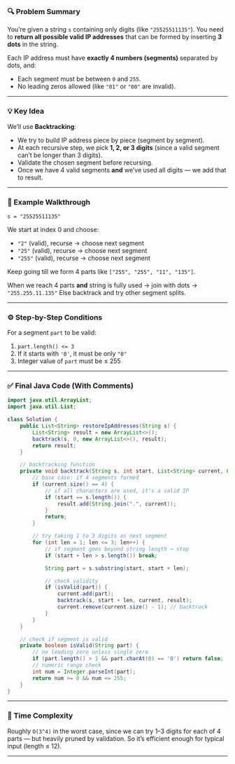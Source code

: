 
### 🔍 Problem Summary

You’re given a string `s` containing only digits (like `"25525511135"`).
You need to **return all possible valid IP addresses** that can be formed by inserting **3 dots** in the string.

Each IP address must have **exactly 4 numbers (segments)** separated by dots, and:

* Each segment must be between `0` and `255`.
* No leading zeros allowed (like `"01"` or `"00"` are invalid).

---

### 💡 Key Idea

We’ll use **Backtracking**:

* We try to build IP address piece by piece (segment by segment).
* At each recursive step, we pick **1, 2, or 3 digits** (since a valid segment can’t be longer than 3 digits).
* Validate the chosen segment before recursing.
* Once we have 4 valid segments **and** we’ve used all digits — we add that to result.

---

### 🧠 Example Walkthrough

`s = "25525511135"`

We start at index 0 and choose:

* `"2"` (valid), recurse → choose next segment
* `"25"` (valid), recurse → choose next segment
* `"255"` (valid), recurse → choose next segment

Keep going till we form 4 parts like `["255", "255", "11", "135"]`.

When we reach 4 parts **and** string is fully used → join with dots → `"255.255.11.135"`
Else backtrack and try other segment splits.

---

### ⚙️ Step-by-Step Conditions

For a segment `part` to be valid:

1. `part.length() <= 3`
2. If it starts with `'0'`, it must be only `"0"`
3. Integer value of `part` must be ≤ 255

---

### ✅ Final Java Code (With Comments)

```java
import java.util.ArrayList;
import java.util.List;

class Solution {
    public List<String> restoreIpAddresses(String s) {
        List<String> result = new ArrayList<>();
        backtrack(s, 0, new ArrayList<>(), result);
        return result;
    }

    // backtracking function
    private void backtrack(String s, int start, List<String> current, List<String> result) {
        // base case: if 4 segments formed
        if (current.size() == 4) {
            // if all characters are used, it's a valid IP
            if (start == s.length()) {
                result.add(String.join(".", current));
            }
            return;
        }

        // try taking 1 to 3 digits as next segment
        for (int len = 1; len <= 3; len++) {
            // if segment goes beyond string length → stop
            if (start + len > s.length()) break;

            String part = s.substring(start, start + len);

            // check validity
            if (isValid(part)) {
                current.add(part);
                backtrack(s, start + len, current, result);
                current.remove(current.size() - 1); // backtrack
            }
        }
    }

    // check if segment is valid
    private boolean isValid(String part) {
        // no leading zero unless single zero
        if (part.length() > 1 && part.charAt(0) == '0') return false;
        // numeric range check
        int num = Integer.parseInt(part);
        return num >= 0 && num <= 255;
    }
}
```

---

### 🧩 Time Complexity

Roughly `O(3^4)` in the worst case, since we can try 1–3 digits for each of 4 parts — but heavily pruned by validation.
So it’s efficient enough for typical input (length ≤ 12).

---
